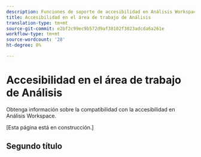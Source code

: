 ```yaml
---
description: Funciones de soporte de accesibilidad en Análisis Workspace
title: Accesibilidad en el área de trabajo de Análisis
translation-type: tm+mt
source-git-commit: e2bf2c99ec9b572d9af38102f3023adcda6a261e
workflow-type: tm+mt
source-wordcount: '28'
ht-degree: 0%

---
```



# Accesibilidad en el área de trabajo de Análisis

Obtenga información sobre la compatibilidad con la accesibilidad en Análisis Workspace.

[Esta página está en construcción.]

## Segundo título
